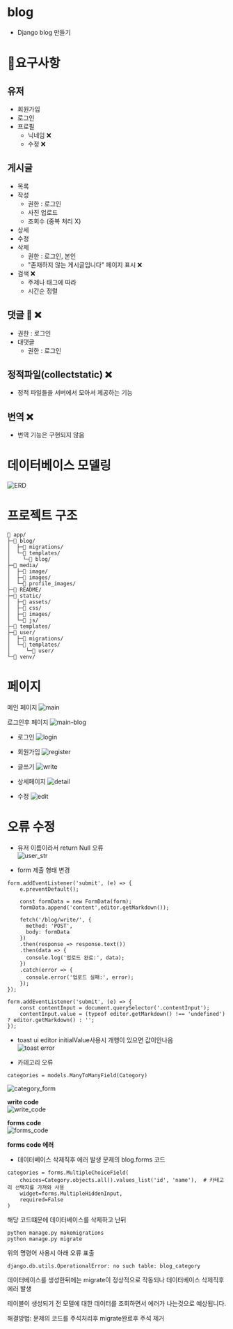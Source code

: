 # blog
- Django blog 만들기

# 📜요구사항

## 유저
- 회원가입
- 로그인
- 프로필
  - 닉네임 ❌
  - 수정 ❌

## 게시글
- 목록
- 작성
  - 권한 : 로그인
  - 사진 업로드
  - 조회수 (중복 처리 X)
- 상세
- 수정
- 삭제
  - 권한 : 로그인, 본인
  - "존재하지 않는 게시글입니다" 페이지 표시 ❌
- 검색 ❌
  - 주제나 태그에 따라 
  - 시간순 정렬

## 댓글 💬 ❌
- 권한 : 로그인
- 대댓글
  - 권한 : 로그인

## 정적파일(collectstatic) ❌
- 정적 파일들을 서버에서 모아서 제공하는 기능

## 번역 ❌
- 번역 기능은 구현되지 않음

# 데이터베이스 모델링
![ERD](/README/ERD.png)

# 프로젝트 구조
```
📁 app/
├─📁 blog/
│  ├─📁 migrations/
│  └─📁 templates/
│    └─📁 blog/
├─📁 media/
│  ├─📁 image/
│  ├─📁 images/
│  └─📁 profile_images/
├─📁 README/
├─📁 static/
│  ├─📁 assets/
│  ├─📁 css/
│  ├─📁 images/
│  └─📁 js/
├─📁 templates/
├─📁 user/
│  ├─📁 migrations/
│  └─📁 templates/
│     └─📁 user/
└─📁 venv/
```

# 페이지
메인 페이지
![main](/README/main.png)

로그인후 페이지
![main-blog](/README/main-blog.png)

- 로그인
![login](/README/login.png)
- 회원가입
![register](/README/register.png)

- 글쓰기
![write](/README/write.png)
- 상세페이지
![detail](/README/detail.png)
- 수정
![edit](/README/edit.png)

# 오류 수정
- 유저 이름이라서 return Null 오류  
![user_str](/README/user_str.png)

- form 제출 형태 변경  
```
form.addEventListener('submit', (e) => {
    e.preventDefault();

    const formData = new FormData(form);
    formData.append('content',editor.getMarkdown());

    fetch('/blog/write/', {
      method: 'POST',
      body: formData
    })
    .then(response => response.text())
    .then(data => {
      console.log('업로드 완료:', data);
    })
    .catch(error => {
      console.error('업로드 실패:', error);
    });
});
```

```
form.addEventListener('submit', (e) => {
    const contentInput = document.querySelector('.contentInput');
    contentInput.value = (typeof editor.getMarkdown() !== 'undefined') ? editor.getMarkdown() : '';
});
```

- toast ui editor initialValue사용시 개행이 있으면 값이안나옴  
![toast error](/README/toast_error.png)

- 카테고리 오류  
```
categories = models.ManyToManyField(Category)
```
![category_form](/README/category_form.png)

**write code**  
![write_code](/README/write_code.png)

**forms code**  
![forms_code](/README/forms_code.png)

**forms code 에러**
- 데이터베이스 삭제직후 에러 발생
문제의 blog.forms 코드
```
categories = forms.MultipleChoiceField(
    choices=Category.objects.all().values_list('id', 'name'),  # 카테고리 선택지를 가져와 사용
    widget=forms.MultipleHiddenInput,
    required=False
)
```
해당 코드떄문에 데이터베이스를 삭제하고 난뒤 
```
python manage.py makemigrations
python manage.py migrate
```
위의 명령어 사용시 아래 오류 표출
```
django.db.utils.OperationalError: no such table: blog_category
```

데이터베이스를 생성한뒤에는 migrate이 정상적으로 작동되나 데이터베이스 삭제직후 에러 발생

테이블이 생성되기 전 모델에 대한 데이터를 조회하면서 에러가 나는것으로 예상됩니다.

해결방법: 문제의 코드를 주석처리후 migrate완료후 주석 제거
